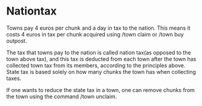 # Nationtax

Towns pay 4 euros per chunk and a day in tax to the nation. This means it costs 4 euros in tax per chunk acquired using /town claim or /town buy outpost.

The tax that towns pay to the nation is called nation tax(as opposed to the town above tax), and this tax is deducted from each town after the town has collected town tax from its members, according to the principles above. State tax is based solely on how many chunks the town has when collecting taxes.

If one wants to reduce the state tax in a town, one can remove chunks from the town using the command /town unclaim.
